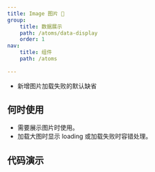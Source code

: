 ```yaml
---
title: Image 图片 🐤
group:
    title: 数据展示
    path: /atoms/data-display
    order: 1
nav:
    title: 组件
    path: /atoms
    
---
```

- 新增图片加载失败的默认缺省

## 何时使用

- 需要展示图片时使用。
- 加载大图时显示 loading 或加载失败时容错处理。

## 代码演示

<div class='waterfall'>
    <code src="./demos/basic.jsx"></code>
</div>